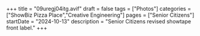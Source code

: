 +++
title = "09uregj04itg.avif"
draft = false
tags = ["Photos"]
categories = ["ShowBiz Pizza Place","Creative Engineering"]
pages = ["Senior Citizens"]
startDate = "2024-10-13"
description = "Senior Citizens revised showtape front label."
+++

